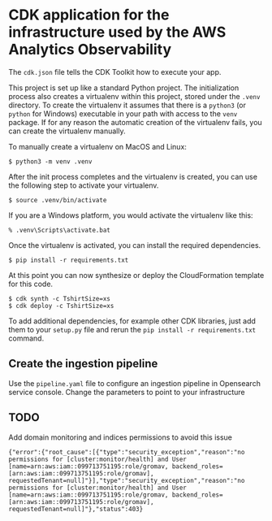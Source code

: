 
# CDK application for the infrastructure used by the AWS Analytics Observability

The `cdk.json` file tells the CDK Toolkit how to execute your app.

This project is set up like a standard Python project.  The initialization
process also creates a virtualenv within this project, stored under the `.venv`
directory.  To create the virtualenv it assumes that there is a `python3`
(or `python` for Windows) executable in your path with access to the `venv`
package. If for any reason the automatic creation of the virtualenv fails,
you can create the virtualenv manually.

To manually create a virtualenv on MacOS and Linux:

```
$ python3 -m venv .venv
```

After the init process completes and the virtualenv is created, you can use the following
step to activate your virtualenv.

```
$ source .venv/bin/activate
```

If you are a Windows platform, you would activate the virtualenv like this:

```
% .venv\Scripts\activate.bat
```

Once the virtualenv is activated, you can install the required dependencies.

```
$ pip install -r requirements.txt
```

At this point you can now synthesize or deploy the CloudFormation template for this code.

```
$ cdk synth -c TshirtSize=xs
$ cdk deploy -c TshirtSize=xs
```

To add additional dependencies, for example other CDK libraries, just add
them to your `setup.py` file and rerun the `pip install -r requirements.txt`
command.


## Create the ingestion pipeline

Use the `pipeline.yaml` file to configure an ingestion pipeline in Opensearch service console. 
Change the parameters to point to your infrastructure

## TODO

Add domain monitoring and indices permissions to avoid this issue
```
{"error":{"root_cause":[{"type":"security_exception","reason":"no permissions for [cluster:monitor/health] and User [name=arn:aws:iam::099713751195:role/gromav, backend_roles=[arn:aws:iam::099713751195:role/gromav], requestedTenant=null]"}],"type":"security_exception","reason":"no permissions for [cluster:monitor/health] and User [name=arn:aws:iam::099713751195:role/gromav, backend_roles=[arn:aws:iam::099713751195:role/gromav], requestedTenant=null]"},"status":403}
```